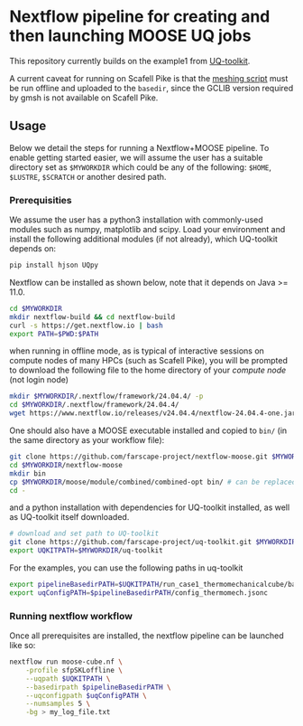 # Nextflow pipeline for creating and then launching MOOSE UQ jobs

This repository currently builds on the example1 from [UQ-toolkit](https://github.com/farscape-project/uq-toolkit). 

A current caveat for running on Scafell Pike is that the [meshing script](https://github.com/farscape-project/uq-toolkit/blob/main/run_case1_thermomechanicalcube/basedir/mesh.sh) must be run offline and uploaded to the `basedir`, since the GCLIB version required by gmsh is not available on Scafell Pike.

## Usage

Below we detail the steps for running a Nextflow+MOOSE pipeline. To enable getting started easier, we will assume the user has a suitable directory set as `$MYWORKDIR` which could be any of the following: `$HOME`, `$LUSTRE`, `$SCRATCH` or another desired path.

### Prerequisities

We assume the user has a python3 installation with commonly-used modules such as numpy, matplotlib and scipy. Load your environment and install the following additional modules (if not already), which UQ-toolkit depends on:
```bash
pip install hjson UQpy
```

Nextflow can be installed as shown below, note that it depends on Java >= 11.0.
```bash
cd $MYWORKDIR 
mkdir nextflow-build && cd nextflow-build
curl -s https://get.nextflow.io | bash
export PATH=$PWD:$PATH
```

when running in offline mode, as is typical of interactive sessions on compute nodes of many HPCs (such as Scafell Pike), you will be prompted to download the following file to the home directory of your *compute node* (not login node)
```bash
mkdir $MYWORKDIR/.nextflow/framework/24.04.4/ -p
cd $MYWORKDIR/.nextflow/framework/24.04.4/
wget https://www.nextflow.io/releases/v24.04.4/nextflow-24.04.4-one.jar
```

One should also have a MOOSE executable installed and copied to `bin/` (in the same directory as your workflow file):
```bash
git clone https://github.com/farscape-project/nextflow-moose.git $MYWORKDIR/nextflow-moose
cd $MYWORKDIR/nextflow-moose
mkdir bin
cp $MYWORKDIR/moose/module/combined/combined-opt bin/ # can be replaced with another MOOSE executable
cd -
```
and a python installation with dependencies for UQ-toolkit installed, as well as UQ-toolkit itself downloaded.
```bash
# download and set path to UQ-toolkit
git clone https://github.com/farscape-project/uq-toolkit.git $MYWORKDIR/uq-toolkit
export UQKITPATH=$MYWORKDIR/uq-toolkit
```

For the examples, you can use the following paths in uq-toolkit
```bash
export pipelineBasedirPATH=$UQKITPATH/run_case1_thermomechanicalcube/basedir/
export uqConfigPATH=$pipelineBasedirPATH/config_thermomech.jsonc
```

### Running nextflow workflow

Once all prerequisites are installed, the nextflow pipeline can be launched like so:
```bash
nextflow run moose-cube.nf \
    -profile sfpSKLoffline \
    --uqpath $UQKITPATH \
    --basedirpath $pipelineBasedirPATH \
    --uqconfigpath $uqConfigPATH \
    --numsamples 5 \
    -bg > my_log_file.txt
```
